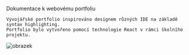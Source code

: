 Dokumentace k webovému portfoliu

    Vývojářské portfolio inspirováno designem různých IDE na základě syntax highlighting.
    Portfolio bylo vytvořeno pomocí technologie React v rámci školního projektu.

![obrazek](https://github.com/kalibear99/React_ukol/assets/148329667/21d761ff-9dd3-416f-97e3-b23c74f9627a)
